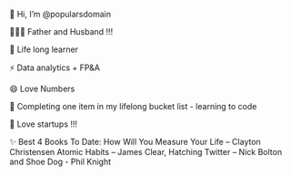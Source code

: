 👋 Hi, I’m @popularsdomain

👨‍👩‍👦 Father and Husband !!! 

🔭 Life long learner 

⚡ Data analytics + FP&A 

😄 Love Numbers 

👯 Completing one item in my lifelong bucket list - learning to code

🌱 Love startups !!!

✨ Best 4 Books To Date: How Will You Measure Your Life – Clayton Christensen Atomic Habits – James Clear, Hatching Twitter – Nick Bolton and Shoe Dog - Phil Knight
